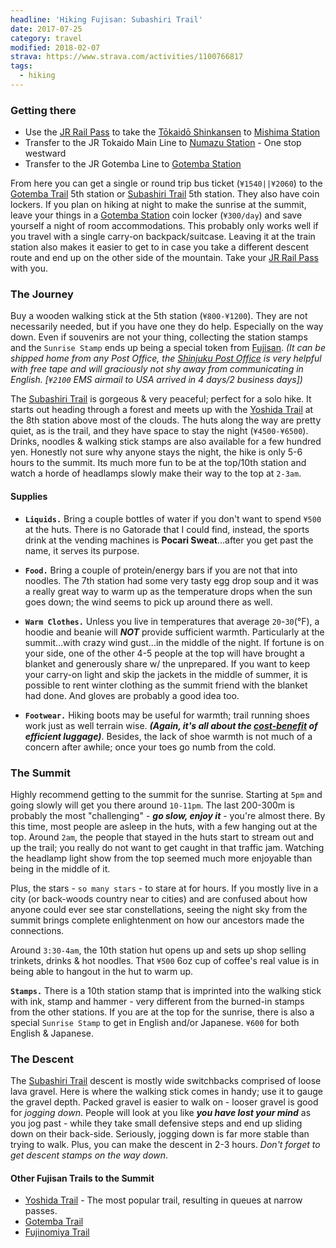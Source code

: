 ```yaml
---
headline: 'Hiking Fujisan: Subashiri Trail'
date: 2017-07-25
category: travel
modified: 2018-02-07
strava: https://www.strava.com/activities/1100766817
tags:
  - hiking
---
```


### **Getting there**

- Use the [JR Rail Pass] to take the [Tōkaidō Shinkansen] to [Mishima Station]
- Transfer to the JR Tokaido Main Line to [Numazu Station] - One stop westward
- Transfer to the JR Gotemba Line to [Gotemba Station]

From here you can get a single or round trip bus ticket (`¥1540||¥2060`) to the [Gotemba Trail] 5th station or [Subashiri Trail] 5th station. They also have coin lockers. If you plan on hiking at night to make the sunrise at the summit, leave your things in a [Gotemba Station] coin locker (`¥300/day`) and save yourself a night of room accommodations. This probably only works well if you travel with a single carry-on backpack/suitcase. Leaving it at the train station also makes it easier to get to in case you take a different descent route and end up on the other side of the mountain. Take your [JR Rail Pass] with you.

### **The Journey**

Buy a wooden walking stick at the 5th station (`¥800-¥1200`). They are not necessarily needed, but if you have one they do help. Especially on the way down. Even if souvenirs are not your thing, collecting the station stamps and the `Sunrise Stamp` ends up being a special token from [Fujisan]. _(It can be shipped home from any Post Office, the [Shinjuku Post Office] is very helpful with free tape and will graciously not shy away from communicating in English. [`¥2100` EMS airmail to USA arrived in 4 days/2 business days])_

The [Subashiri Trail] is  gorgeous & very peaceful; perfect for a solo hike. It starts out heading through a forest and meets up with the [Yoshida Trail] at the 8th station above most of the clouds. The huts along the way are pretty quiet, as is the trail, and they have space to stay the night (`¥4500-¥6500`). Drinks, noodles & walking stick stamps are also available for a few hundred yen. Honestly not sure why anyone stays the night, the hike is only 5-6 hours to the summit. Its much more fun to be at the top/10th station and watch a horde of headlamps slowly make their way to the top at `2-3am`. 

#### **Supplies**

- **`Liquids.`** Bring a couple bottles of water if you don't want to spend `¥500` at the huts. There is no Gatorade that I could find, instead, the sports drink at the vending machines is **Pocari Sweat**...after you get past the name, it serves its purpose.

- **`Food.`** Bring a couple of protein/energy bars if you are not that into noodles. The 7th station had some very tasty egg drop soup and it was a really great way to warm up as the temperature drops when the sun goes down; the wind seems to pick up around there as well.

- **`Warm Clothes.`** Unless you live in temperatures that average `20`-`30`(°F), a hoodie and beanie will _**NOT**_ provide sufficient warmth. Particularly at the summit...with crazy wind gust...in the middle of the night. If fortune is on your side, one of the other 4-5 people at the top will have brought a blanket and generously share w/ the unprepared. If you want to keep your carry-on light and skip the jackets in the middle of summer, it is possible to rent winter clothing as the summit friend with the blanket had done. And gloves are probably a good idea too.

- **`Footwear.`** Hiking boots may be useful for warmth; trail running shoes work just as well terrain wise. _**(Again, it's all about the [cost-benefit] of efficient luggage)**_. Besides, the lack of shoe warmth is not much of a concern after awhile; once your toes go numb from the cold.

### **The Summit**

Highly recommend getting to the summit for the sunrise. Starting at `5pm` and going slowly will get you there around `10-11pm`. The last 200-300m is probably the most "challenging" - _**go slow, enjoy it**_ - you're almost there. By this time, most people are asleep in the huts, with a few hanging out at the top. Around `2am`, the people that stayed in the huts start to stream out and up the trail; you really do not want to get caught in that traffic jam. Watching the headlamp light show from the top seemed much more enjoyable than being in the middle of it.

Plus, the stars - `so many stars` - to stare at for hours. If you mostly live in a city (or back-woods country near to cities) and are confused about how anyone could ever see star constellations, seeing the night sky from the summit brings complete enlightenment on how our ancestors made the connections.

Around `3:30-4am`, the 10th station hut opens up and sets up shop selling trinkets, drinks & hot noodles. That `¥500` 6oz cup of coffee's real value is in being able to hangout in the hut to warm up.

**`Stamps.`** There is a 10th station stamp that is imprinted into the walking stick with ink, stamp and hammer - very different from the burned-in stamps from the other stations. If you are at the top for the sunrise, there is also a special `Sunrise Stamp` to get in English and/or Japanese. `¥600` for both English & Japanese.

### **The Descent**

The [Subashiri Trail] descent is mostly wide switchbacks comprised of loose lava gravel. Here is where the walking stick comes in handy; use it to gauge the gravel depth. Packed gravel is easier to walk on - looser gravel is good for _jogging down_. People will look at you like _**you have lost your mind**_ as you jog past - while they take small defensive steps and end up sliding down on their back-side. Seriously, jogging down is far more stable than trying to walk. Plus, you can make the descent in 2-3 hours. _Don't forget to get descent stamps on the way down_.

#### **Other Fujisan Trails to the Summit**

- [Yoshida Trail] - The most popular trail, resulting in queues at narrow passes.
- [Gotemba Trail]
- [Fujinomiya Trail]

[JR Rail Pass]: http://www.japanrailpass.net/en/index.html
[Tōkaidō Shinkansen]: https://en.wikipedia.org/wiki/T%C5%8Dkaid%C5%8D_Shinkansen
[Mishima Station]: https://www.google.com/maps/place/Mishima+Station/@35.1092367,138.8757098,14z/data=!4m5!3m4!1s0x60199a84df94e5c7:0x4359a0641553009f!8m2!3d35.1264769!4d138.91065
[Numazu Station]: https://www.google.com/maps/place/Numazu+Station/@35.1026363,138.8422358,14z/data=!4m5!3m4!1s0x6019855dff8899df:0xc453b6e783bcb0bf!8m2!3d35.1026363!4d138.8598061
[Gotemba Station]: https://www.google.com/maps/place/Gotemba+Station/@35.2993654,138.9245474,14z/data=!4m5!3m4!1s0x601976448bbd9681:0x5c235e2236149b7b!8m2!3d35.2999565!4d138.9342105
[Shinjuku Post Office]: https://www.google.com/maps/place/Shinjuku+Post+Office/@35.6900339,139.6968203,19z/data=!4m8!1m2!2m1!1sShinjuku+Post+Office!3m4!1s0x0:0x9562c7065d45e735!8m2!3d35.6902249!4d139.6967619
[cost-benefit]: https://en.wikipedia.org/wiki/Cost%E2%80%93benefit_analysis
[Fujisan]: https://en.wikipedia.org/wiki/Mount_Fuji
[Subashiri Trail]: http://www.japan-guide.com/e/e6928.html
[Yoshida Trail]: http://www.japan-guide.com/e/e6922.html
[Gotemba Trail]: http://www.japan-guide.com/e/e6929.html
[Fujinomiya Trail]: http://www.japan-guide.com/e/e6930.html